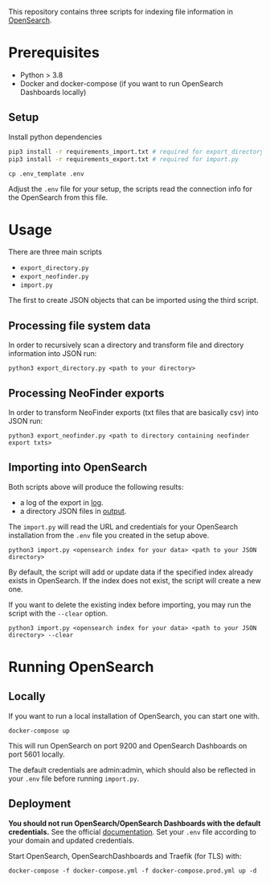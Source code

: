 This repository contains three scripts for indexing file information in [OpenSearch](https://opensearch.org/).

# Prerequisites

* Python > 3.8
* Docker and docker-compose (if you want to run OpenSearch Dashboards locally)

## Setup

Install python dependencies

```bash
pip3 install -r requirements_import.txt # required for export_directory.py and export_neofinder.py 
pip3 install -r requirements_export.txt # required for import.py
```

```
cp .env_template .env
```

Adjust the `.env` file for your setup, the scripts read the connection info for the OpenSearch from this file.

# Usage

There are three main scripts
* `export_directory.py`
* `export_neofinder.py`
* `import.py`

The first to create JSON objects that can be imported using the third script.

## Processing file system data

In order to recursively scan a directory and transform file and directory information into JSON run:

```
python3 export_directory.py <path to your directory>
```

## Processing NeoFinder exports

In order to transform NeoFinder exports (txt files that are basically csv) into JSON run:

```
python3 export_neofinder.py <path to directory containing neofinder export txts>
```

## Importing into OpenSearch

Both scripts above will produce the following results:
* a log of the export in [log](log).
* a directory JSON files in [output](output).

The `import.py` will read the URL and credentials for your OpenSearch installation from the `.env` file you created in the setup above.

```
python3 import.py <opensearch index for your data> <path to your JSON directory> 
```

By default, the script will add or update data if the specified index already exists in OpenSearch. If the index does not exist, the script will create a new one.

If you want to delete the existing index before importing, you may run the script with the `--clear` option.

```
python3 import.py <opensearch index for your data> <path to your JSON directory> --clear
```

# Running OpenSearch

## Locally

If you want to run a local installation of OpenSearch, you can start one with.

```
docker-compose up
```

This will run OpenSearch on port 9200 and OpenSearch Dashboards on port 5601 locally.

The default credentials are admin:admin, which should also be reflected in your `.env` file before running `import.py`.

## Deployment
__You should not run OpenSearch/OpenSearch Dashboards with the default credentials.__ See the official [documentation](https://opensearch.org/docs/latest/security/authentication-backends/authc-index/). 
Set your `.env` file according to your domain and updated credentials. 

Start OpenSearch, OpenSearchDashboards and Traefik (for TLS) with:
```
docker-compose -f docker-compose.yml -f docker-compose.prod.yml up -d
```

